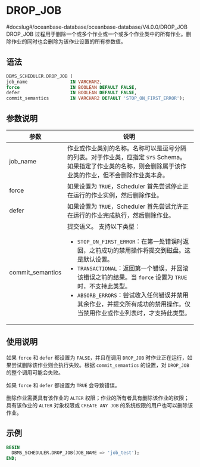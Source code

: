 DROP_JOB 
=============================
#docslug#/oceanbase-database/oceanbase-database/V4.0.0/DROP_JOB
DROP_JOB 过程用于删除一个或多个作业或一个或多个作业类中的所有作业。删除作业的同时也会删除为该作业设置的所有参数值。

语法 
-----------------------

```sql
DBMS_SCHEDULER.DROP_JOB (
job_name                IN VARCHAR2,
force                   IN BOOLEAN DEFAULT FALSE,
defer                   IN BOOLEAN DEFAULT FALSE,
commit_semantics        IN VARCHAR2 DEFAULT 'STOP_ON_FIRST_ERROR');
```



参数说明 
-------------------------



|        参数        |                                                                                                                                                                                     说明                                                                                                                                                                                      |
|------------------|-----------------------------------------------------------------------------------------------------------------------------------------------------------------------------------------------------------------------------------------------------------------------------------------------------------------------------------------------------------------------------|
| job_name         | 作业或作业类别的名称。名称可以是逗号分隔的列表。对于作业类，应指定 `SYS` Schema。 如果指定了作业类的名称，则会删除属于该作业类的作业，但不会删除作业类本身。                                                                                                                                                                                                                                                                       |
| force            | 如果设置为 `TRUE`，Scheduler 首先尝试停止正在运行的作业实例，然后删除作业。                                                                                                                                                                                                                                                                                                                              |
| defer            | 如果设置为 `TRUE`，Scheduler 首先尝试允许正在运行的作业完成执行，然后删除作业。                                                                                                                                                                                                                                                                                                                            |
| commit_semantics | 提交语义。 支持以下类型： <ul><li> `STOP_ON_FIRST_ERROR`：在第一处错误时返回，之前成功的禁用操作将提交到磁盘。这是默认设置。   </li><li>`TRANSACTIONAL`：返回第一个错误，并回滚该错误之前的结果。当 `force` 设置为 `TRUE` 时，不支持此类型。   </li><li> `ABSORB_ERRORS`：尝试收入任何错误并禁用其余作业，并提交所有成功的禁用操作。仅当禁用作业或作业列表时，才支持此类型。</li></ul>   |



使用说明 
-------------------------

如果 `force` 和 `defer` 都设置为 `FALSE`，并且在调用 `DROP_JOB` 时作业正在运行，如果尝试删除该作业则会执行失败。根据 `commit_semantics` 的设置，对 `DROP_JOB` 的整个调用可能会失败。

如果 `force` 和 `defer` 都设置为 `TRUE` 会导致错误。

删除作业需要具有该作业的 `ALTER` 权限；作业的所有者具有删除该作业的权限；具有该作业的 `ALTER` 对象权限或 `CREATE ANY JOB` 的系统权限的用户也可以删除该作业。

示例 
-----------------------

```sql
BEGIN 
  DBMS_SCHEDULER.DROP_JOB(JOB_NAME => 'job_test'); 
END; 
```


